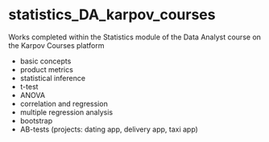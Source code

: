 # statistics_DA_karpov_courses
Works completed within the Statistics module of the Data Analyst course on the Karpov Courses platform

- basic concepts
- product metrics
- statistical inference
- t-test
- ANOVA
- correlation and regression
- multiple regression analysis
- bootstrap
- AB-tests (projects: dating app, delivery app, taxi app)
